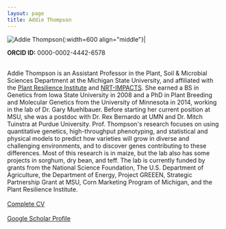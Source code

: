 ```yaml
---
layout: page
title: Addie Thompson
---
```


<script type="application/ld+json">
{
  "@context": "http://schema.org/",
  "type": "Person",
  "Description": "Scientist",
  "alternateName": "Addie M. Thompson",
  "alumniOf": {
    "type": "CollegeOrUniversity",
    "name": "University of Minnesota",
  },
  "award": [
    
  ],
  "disambiguatingDescription": "Plant Geneticist",
  "familyName": "Thompson",
  "gender": "Female",
  "givenName": "Addie",
  "honorificPrefix": "Dr.",
  "honorificSuffix": "PhD",
  "image": "link",
  "jobTitle": "Assistant Professor",
  "name": "James Schnable",
  "nationality": "American",
  "sameAs": [
    "https://twitter.com/addie_may",
    "https://scholar.google.com/citations?user=gNpsbkoAAAAJ&hl=en"
  ],
  "worksFor": {
    "type": "Organization",
    "name": "Michigan State University",
  }
}
</script>

![Addie Thompson](/images/People_Images/addiethompson.jpg){:width=600 align="middle"}|

**ORCID ID:** 0000-0002-4442-6578
<br><br>

Addie Thompson is an Assistant Professor in the Plant, Soil & Microbial Sciences Department at the Michigan State University, and affiliated with the [Plant Resilience Institute](https://plantresilience.msu.edu) and [NRT-IMPACTS](https://impacts.natsci.msu.edu). She earned a BS in Genetics from Iowa State University in 2008 and a PhD in Plant Breeding and Molecular Genetics from the University of Minnesota in 2014, working in the lab of Dr. Gary Muehlbauer. Before starting her current position at MSU, she was a postdoc with Dr. Rex Bernardo at UMN and Dr. Mitch Tuinstra at Purdue University. Prof. Thompson's research focuses on using quantitative genetics, high-throughput phenotyping, and statistical and physical models to predict how varieties will grow in diverse and challenging environments, and to discover genes contributing to these differences. Most of this research is in maize, but the lab also has some projects in sorghum, dry bean, and teff. The lab is currently funded by grants from the National Science Foundation, The U.S. Department of Agriculture, the Department of Energy, Project GREEEN, Strategic Partnership Grant at MSU, Corn Marketing Program of Michigan, and the Plant Resilience Institute.
<br><br>
[Complete CV](/CVs/addiethompson.pdf)
<br><br>
[Google Scholar Profile](https://scholar.google.com/citations?user=gNpsbkoAAAAJ&hl=en)

